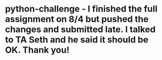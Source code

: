 # python-challenge - I finished the full assignment on 8/4 but pushed the changes and submitted late.  I talked to TA Seth and he said it should be OK.  Thank you!
